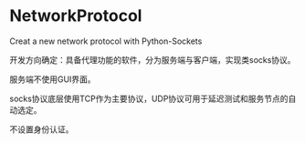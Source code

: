 # NetworkProtocol
Creat a new network protocol with Python-Sockets

开发方向确定：具备代理功能的软件，分为服务端与客户端，实现类socks协议。

服务端不使用GUI界面。

socks协议底层使用TCP作为主要协议，UDP协议可用于延迟测试和服务节点的自动选定。

不设置身份认证。